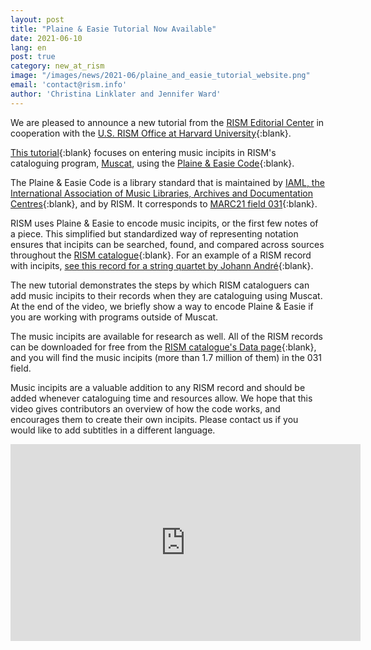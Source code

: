 ```yaml
---
layout: post
title: "Plaine & Easie Tutorial Now Available"
date: 2021-06-10
lang: en
post: true
category: new_at_rism
image: "/images/news/2021-06/plaine_and_easie_tutorial_website.png"
email: 'contact@rism.info'
author: 'Christina Linklater and Jennifer Ward'
---
```


We are pleased to announce a new tutorial from the [RISM Editorial Center](/editorial-center.html) in cooperation with the [U.S. RISM Office at Harvard University](https://library.harvard.edu/libraries/loeb-music#rism){:blank}.  

[This tutorial](https://youtu.be/-HplUb_L1QY){:blank} focuses on entering music incipits in RISM's cataloguing program, [Muscat](/community/muscat.html), using the [Plaine & Easie Code](https://www.iaml.info/plaine-easie-code){:blank}.  

The Plaine & Easie Code is a library standard that is maintained by [IAML, the International Association of Music Libraries, Archives and Documentation Centres](https://www.iaml.info/){:blank}, and by RISM. It corresponds to [MARC21 field 031](https://www.loc.gov/marc/bibliographic/bd031.html){:blank}.  

RISM uses Plaine & Easie to encode music incipits, or the first few notes of a piece. This simplified but standardized way of representing notation ensures that incipits can be searched, found, and compared across sources throughout the [RISM catalogue](https://opac.rism.info/advanced-search){:blank}. For an example of a RISM record with incipits, [see this record for a string quartet by Johann André](https://opac.rism.info/search?id=1001124579&View=rism){:blank}.  

The new tutorial demonstrates the steps by which RISM cataloguers can add music incipits to their records when they are cataloguing using Muscat. At the end of the video, we briefly show a way to encode Plaine & Easie if you are working with programs outside of Muscat.  

The music incipits are available for research as well. All of the RISM records can be downloaded for free from the [RISM catalogue's Data page](https://opac.rism.info/main-menu-/kachelmenu/data){:blank}, and you will find the music incipits (more than 1.7 million of them) in the 031 field.  

Music incipits are a valuable addition to any RISM record and should be added whenever cataloguing time and resources allow. We hope that this video gives contributors an overview of how the code works, and encourages them to create their own incipits. Please contact us if you would like to add subtitles in a different language.  

<iframe width="560" height="315" src="https://www.youtube.com/embed/-HplUb_L1QY" title="YouTube video player" frameborder="0" allow="accelerometer; autoplay; clipboard-write; encrypted-media; gyroscope; picture-in-picture" allowfullscreen></iframe>  
